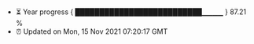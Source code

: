 - ⏳ Year progress { ██████████████████████████▁▁▁▁ } 87.21 %
- ⏰ Updated on Mon, 15 Nov 2021 07:20:17 GMT

